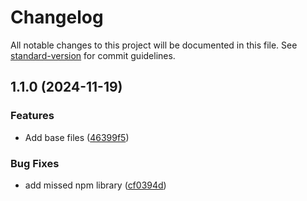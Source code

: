 # Changelog

All notable changes to this project will be documented in this file. See [standard-version](https://github.com/conventional-changelog/standard-version) for commit guidelines.

## 1.1.0 (2024-11-19)


### Features

* Add base files ([46399f5](https://github.com/neil-jay/bookmarks-manager/commit/46399f51ebe78863456a076b3469c93dbb5de052))


### Bug Fixes

* add missed npm library ([cf0394d](https://github.com/neil-jay/bookmarks-manager/commit/cf0394d70639f71dcb2daae2ec4da115af98d532))
